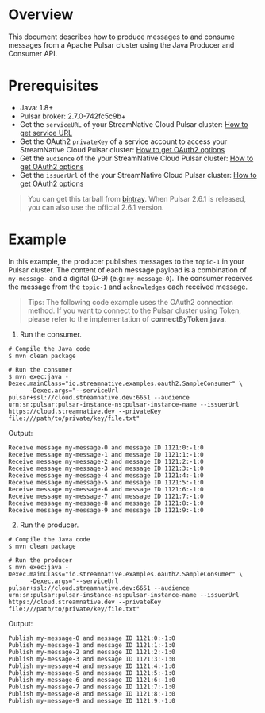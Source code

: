 # Overview

This document describes how to produce messages to and consume messages from a Apache Pulsar cluster using the Java Producer and Consumer API.

# Prerequisites

- Java: 1.8+
- Pulsar broker: 2.7.0-742fc5c9b+
- Get the `serviceURL` of your StreamNative Cloud Pulsar cluster: [How to get service URL](https://github.com/streamnative/pulsar-examples/tree/master/cloud#get-pulsar-service-urls)
- Get the OAuth2 `privateKey` of a service account to access your StreamNative Cloud Pulsar cluster: [How to get OAuth2 options](https://github.com/streamnative/pulsar-examples/tree/master/cloud#get-oauth2-authentication-parameters)
- Get the `audience` of the your StreamNative Cloud Pulsar cluster: [How to get OAuth2 options](https://github.com/streamnative/pulsar-examples/tree/master/cloud#get-oauth2-authentication-parameters)
- Get the `issuerUrl` of the your StreamNative Cloud Pulsar cluster: [How to get OAuth2 options](https://github.com/streamnative/pulsar-examples/tree/master/cloud#get-oauth2-authentication-parameters)

> You can get this tarball from [bintray](https://bintray.com/streamnative/maven/org.apache.pulsar/2.7.0-742fc5c9b). When Pulsar 2.6.1 is released, you can also use the official 2.6.1 version.

# Example

In this example, the producer publishes messages to the `topic-1` in your Pulsar cluster.
The content of each message payload is a combination of `my-message-` and a digital (0-9) (e.g: `my-message-0`).
The consumer receives the message from the `topic-1` and `acknowledges` each received message.

> Tips: The following code example uses the OAuth2 connection method. If you want to connect to the Pulsar cluster using Token, please refer to the implementation of **connectByToken.java**.

1. Run the consumer.

```shell script
# Compile the Java code
$ mvn clean package

# Run the consumer
$ mvn exec:java -Dexec.mainClass="io.streamnative.examples.oauth2.SampleConsumer" \
      -Dexec.args="--serviceUrl pulsar+ssl://cloud.streamnative.dev:6651 --audience urn:sn:pulsar:pulsar-instance-ns:pulsar-instance-name --issuerUrl https://cloud.streamnative.dev --privateKey file:///path/to/private/key/file.txt"
```

Output:

```text
Receive message my-message-0 and message ID 1121:0:-1:0
Receive message my-message-1 and message ID 1121:1:-1:0
Receive message my-message-2 and message ID 1121:2:-1:0
Receive message my-message-3 and message ID 1121:3:-1:0
Receive message my-message-4 and message ID 1121:4:-1:0
Receive message my-message-5 and message ID 1121:5:-1:0
Receive message my-message-6 and message ID 1121:6:-1:0
Receive message my-message-7 and message ID 1121:7:-1:0
Receive message my-message-8 and message ID 1121:8:-1:0
Receive message my-message-9 and message ID 1121:9:-1:0
```

2. Run the producer.

```shell script
# Compile the Java code
$ mvn clean package

# Run the producer
$ mvn exec:java -Dexec.mainClass="io.streamnative.examples.oauth2.SampleConsumer" \
      -Dexec.args="--serviceUrl pulsar+ssl://cloud.streamnative.dev:6651 --audience urn:sn:pulsar:pulsar-instance-ns:pulsar-instance-name --issuerUrl https://cloud.streamnative.dev --privateKey file:///path/to/private/key/file.txt"
```

Output:

```text
Publish my-message-0 and message ID 1121:0:-1:0
Publish my-message-1 and message ID 1121:1:-1:0
Publish my-message-2 and message ID 1121:2:-1:0
Publish my-message-3 and message ID 1121:3:-1:0
Publish my-message-4 and message ID 1121:4:-1:0
Publish my-message-5 and message ID 1121:5:-1:0
Publish my-message-6 and message ID 1121:6:-1:0
Publish my-message-7 and message ID 1121:7:-1:0
Publish my-message-8 and message ID 1121:8:-1:0
Publish my-message-9 and message ID 1121:9:-1:0
```

